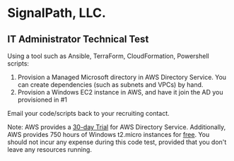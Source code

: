 # SignalPath, LLC.
## IT Administrator Technical Test
Using a tool such as Ansible, TerraForm, CloudFormation, Powershell scripts:
1. Provision a Managed Microsoft directory in AWS Directory Service. You can create dependencies (such as subnets and VPCs) by hand.
2. Provision a Windows EC2 instance in AWS, and have it join the AD you provisioned in #1

Email your code/scripts back to your recruiting contact.

Note: AWS provides a [30-day Trial](https://aws.amazon.com/directoryservice/limited-free-trial/) for AWS Directory Service. Additionally, AWS provides 750 hours of Windows t2.micro instances for [free](https://aws.amazon.com/free/faqs/?ft=n). You should not incur any expense during this code test, provided that you don't leave any resources running.

